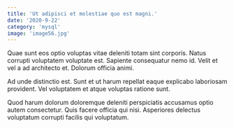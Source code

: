 ```yaml
---
title: 'Ut adipisci et molestiae quo est magni.'
date: '2020-9-22'
category: 'mysql'
image: 'image56.jpg'
---
```


Quae sunt eos optio voluptas vitae deleniti totam sint corporis. Natus corrupti voluptatem voluptate est. Sapiente consequatur nemo id. Velit et vel a ad architecto et. Dolorum officia animi.
 Ad unde distinctio est. Sunt et ut harum repellat eaque explicabo laboriosam provident. Vel voluptatem et atque voluptas ratione sunt.
 Quod harum dolorum doloremque deleniti perspiciatis accusamus optio autem consectetur. Quis facere officia qui nisi. Asperiores delectus voluptatum corrupti facilis qui voluptatum.
